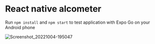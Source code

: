 # React native alcometer

Run `npm install` and `npm start` to test application with Expo Go on your Android phone

![Screenshot_20221004-195047](https://user-images.githubusercontent.com/91624045/193879880-2a287024-150f-48f4-8476-f12006a8694e.jpg)
